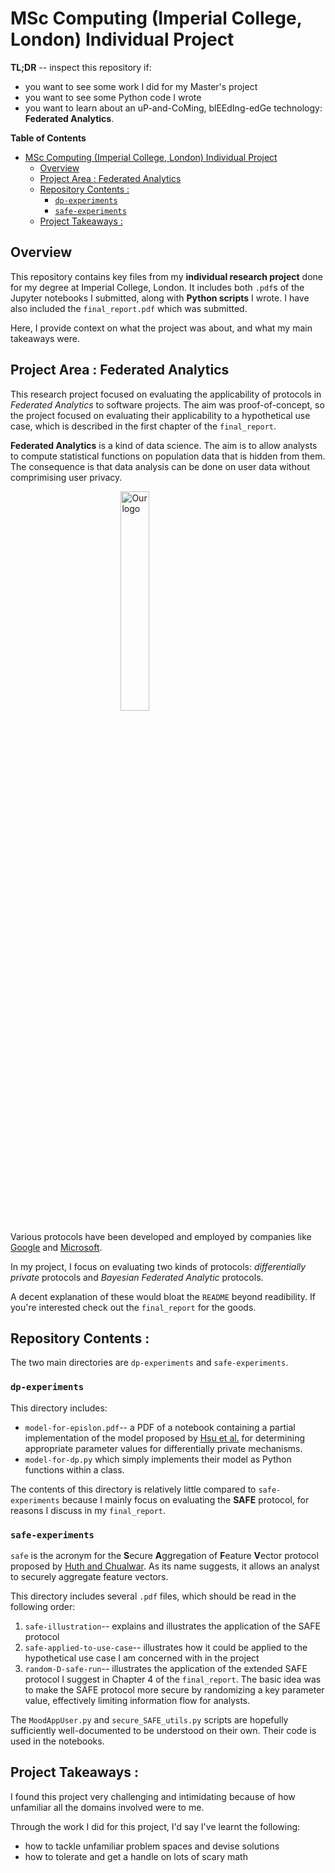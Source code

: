 # MSc Computing (Imperial College, London) Individual Project

**TL;DR** -- inspect this repository if:
* you want to see some work I did for my Master's project
* you want to see some Python code I wrote
* you want to learn about an uP-and-CoMing, blEEdIng-edGe technology: **Federated Analytics**.

**Table of Contents**
- [MSc Computing (Imperial College, London) Individual Project](#msc-computing-imperial-college-london-individual-project)
  - [Overview](#overview)
  - [Project Area : Federated Analytics](#project-area--federated-analytics)
  - [Repository Contents :](#repository-contents-)
    - [`dp-experiments`](#dp-experiments)
    - [`safe-experiments`](#safe-experiments)
  - [Project Takeaways :](#project-takeaways-)

## Overview

This repository contains key files from my **individual research project** done for my degree at Imperial College, London. It includes both `.pdf`s of the Jupyter notebooks I submitted, along with **Python scripts** I wrote. I have also included the `final_report.pdf` which was submitted.

Here, I provide context on what the project was about, and what my main takeaways were.

## Project Area : Federated Analytics

This research project focused on evaluating the applicability of protocols in *Federated Analytics* to software projects. The aim was proof-of-concept, so the project focused on evaluating their applicability to a hypothetical use case, which is described in the first chapter of the `final_report`. 

**Federated Analytics** is a kind of data science. The aim is to allow analysts to compute statistical functions on population data that is hidden from them. The consequence is that data analysis can be done on user data without comprimising user privacy. 

<img 
    style="display: block; 
           margin-left: auto;
           margin-right: auto;
           width: 30%;"
    src="https://media.giphy.com/media/oYtVHSxngR3lC/giphy.gif" 
    alt="Our logo">
</img>

Various protocols have been developed and employed by companies like [Google](https://ai.googleblog.com/2020/05/federated-analytics-collaborative-data.html) and [Microsoft](https://www.microsoft.com/en-us/research/blog/collecting-telemetry-data-privately/).

In my project, I focus on evaluating two kinds of protocols: *differentially private* protocols and *Bayesian Federated Analytic* protocols. 

A decent explanation of these would bloat the `README` beyond readibility. If you're interested check out the `final_report` for the goods.  

## Repository Contents :

The two main directories are `dp-experiments` and `safe-experiments`. 

### `dp-experiments` 

This directory includes:
* `model-for-epislon.pdf`-- a PDF of a notebook containing a partial implementation of the model proposed by [Hsu et al.](https://ieeexplore.ieee.org/document/6957125) for determining appropriate parameter values for differentially private mechanisms.
* `model-for-dp.py` which simply implements their model as Python functions within a class.

The contents of this directory is relatively little compared to `safe-experiments` because I mainly focus on evaluating the **SAFE** protocol, for reasons I discuss in my `final_report`.

### `safe-experiments`

`safe` is the acronym for the **S**ecure **A**ggregation of **F**eature **V**ector protocol proposed by [Huth and Chualwar](https://arxiv.org/abs/2107.13640). As its name suggests, it allows an analyst to securely aggregate feature vectors. 

This directory includes several `.pdf` files, which should be read in the following order:
1. `safe-illustration`-- explains and illustrates the application of the SAFE protocol
2. `safe-applied-to-use-case`-- illustrates how it could be applied to the hypothetical use case I am concerned with in the project
3. `random-D-safe-run`-- illustrates the application of the extended SAFE protocol I suggest in Chapter 4 of the `final_report`. The basic idea was to make the SAFE protocol more secure by randomizing a key parameter value, effectively limiting information flow for analysts. 

The `MoodAppUser.py` and `secure_SAFE_utils.py` scripts are hopefully sufficiently well-documented to be understood on their own. Their code is used in the notebooks.

## Project Takeaways :

I found this project very challenging and intimidating because of how unfamiliar all the domains involved were to me. 

Through the work I did for this project, I'd say I've learnt the following:
* how to tackle unfamiliar problem spaces and devise solutions
* how to tolerate and get a handle on lots of scary math


